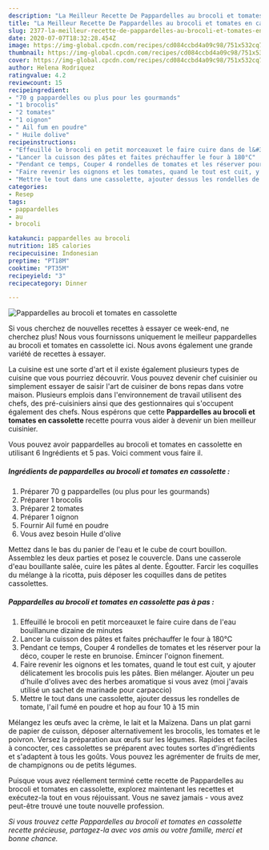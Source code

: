 ```yaml
---
description: "La Meilleur Recette De Pappardelles au brocoli et tomates en cassolette"
title: "La Meilleur Recette De Pappardelles au brocoli et tomates en cassolette"
slug: 2377-la-meilleur-recette-de-pappardelles-au-brocoli-et-tomates-en-cassolette
date: 2020-07-07T18:32:28.454Z
image: https://img-global.cpcdn.com/recipes/cd084ccbd4a09c98/751x532cq70/pappardelles-au-brocoli-et-tomates-en-cassolette-photo-principale-de-la-recette.jpg
thumbnail: https://img-global.cpcdn.com/recipes/cd084ccbd4a09c98/751x532cq70/pappardelles-au-brocoli-et-tomates-en-cassolette-photo-principale-de-la-recette.jpg
cover: https://img-global.cpcdn.com/recipes/cd084ccbd4a09c98/751x532cq70/pappardelles-au-brocoli-et-tomates-en-cassolette-photo-principale-de-la-recette.jpg
author: Helena Rodriquez
ratingvalue: 4.2
reviewcount: 15
recipeingredient:
- "70 g pappardelles ou plus pour les gourmands"
- "1 brocolis"
- "2 tomates"
- "1 oignon"
- " Ail fum en poudre"
- " Huile dolive"
recipeinstructions:
- "Effeuillé le brocoli en petit morceauxet le faire cuire dans de l&#39;eau bouillanune dizaine de minutes"
- "Lancer la cuisson des pâtes et faites préchauffer le four à 180°C"
- "Pendant ce temps, Couper 4 rondelles de tomates et les réserver pour la déco, couper le reste en brunoise. Émincer l&#39;oignon finement."
- "Faire revenir les oignons et les tomates, quand le tout est cuit, y ajouter délicatement les brocolis puis les pâtes. Bien mélanger. Ajouter un peu d&#39;huile d&#39;olives avec des herbes aromatique si vous avez (moi j&#39;avais utilisé un sachet de marinade pour carpaccio)"
- "Mettre le tout dans une cassolette, ajouter dessus les rondelles de tomate, l&#39;ail fumé en poudre et hop au four 10 à 15 min"
categories:
- Resep
tags:
- pappardelles
- au
- brocoli

katakunci: pappardelles au brocoli 
nutrition: 185 calories
recipecuisine: Indonesian
preptime: "PT18M"
cooktime: "PT35M"
recipeyield: "3"
recipecategory: Dinner

---
```



![Pappardelles au brocoli et tomates en cassolette](https://img-global.cpcdn.com/recipes/cd084ccbd4a09c98/751x532cq70/pappardelles-au-brocoli-et-tomates-en-cassolette-photo-principale-de-la-recette.jpg)

Si vous cherchez de nouvelles recettes à essayer ce week-end, ne cherchez plus! Nous vous fournissons uniquement le meilleur pappardelles au brocoli et tomates en cassolette ici. Nous avons également une grande variété de recettes à essayer.

La cuisine est une sorte d'art et il existe également plusieurs types de cuisine que vous pourriez découvrir. Vous pouvez devenir chef cuisinier ou simplement essayer de saisir l'art de cuisiner de bons repas dans votre maison. Plusieurs emplois dans l'environnement de travail utilisent des chefs, des pré-cuisiniers ainsi que des gestionnaires qui s'occupent également des chefs. Nous espérons que cette <strong> Pappardelles au brocoli et tomates en cassolette </strong> recette pourra vous aider à devenir un bien meilleur cuisinier.

<!--inarticleads1-->

Vous pouvez avoir pappardelles au brocoli et tomates en cassolette en utilisant 6 Ingrédients et 5 pas. Voici comment vous faire il.

##### Ingrédients de pappardelles au brocoli et tomates en cassolette :

1. Préparer 70 g pappardelles (ou plus pour les gourmands)
1. Préparer 1 brocolis
1. Préparer 2 tomates
1. Préparer 1 oignon
1. Fournir  Ail fumé en poudre
1. Vous avez besoin  Huile d&#39;olive


Mettez dans le bas du panier de l&#39;eau et le cube de court bouillon. Assemblez les deux parties et posez le couvercle. Dans une casserole d&#39;eau bouillante salée, cuire les pâtes al dente. Égoutter. Farcir les coquilles du mélange à la ricotta, puis déposer les coquilles dans de petites cassolettes. 

<!--inarticleads2-->

##### Pappardelles au brocoli et tomates en cassolette pas à pas :

1. Effeuillé le brocoli en petit morceauxet le faire cuire dans de l&#39;eau bouillanune dizaine de minutes
1. Lancer la cuisson des pâtes et faites préchauffer le four à 180°C
1. Pendant ce temps, Couper 4 rondelles de tomates et les réserver pour la déco, couper le reste en brunoise. Émincer l&#39;oignon finement.
1. Faire revenir les oignons et les tomates, quand le tout est cuit, y ajouter délicatement les brocolis puis les pâtes. Bien mélanger. Ajouter un peu d&#39;huile d&#39;olives avec des herbes aromatique si vous avez (moi j&#39;avais utilisé un sachet de marinade pour carpaccio)
1. Mettre le tout dans une cassolette, ajouter dessus les rondelles de tomate, l&#39;ail fumé en poudre et hop au four 10 à 15 min


Mélangez les œufs avec la crème, le lait et la Maïzena. Dans un plat garni de papier de cuisson, déposer alternativement les brocolis, les tomates et le poivron. Versez la préparation aux œufs sur les légumes. Rapides et faciles à concocter, ces cassolettes se préparent avec toutes sortes d&#39;ingrédients et s&#39;adaptent à tous les goûts. Vous pouvez les agrémenter de fruits de mer, de champignons ou de petits légumes. 

<!--inarticleads1-->

<p>
Puisque vous avez réellement terminé cette recette de Pappardelles au brocoli et tomates en cassolette, explorez maintenant les recettes et exécutez-la tout en vous réjouissant. Vous ne savez jamais - vous avez peut-être trouvé une toute nouvelle profession.
</p>

<p>
<i>Si vous trouvez cette Pappardelles au brocoli et tomates en cassolette recette précieuse, partagez-la avec vos amis ou votre famille, merci et bonne chance.</i>
</p>
